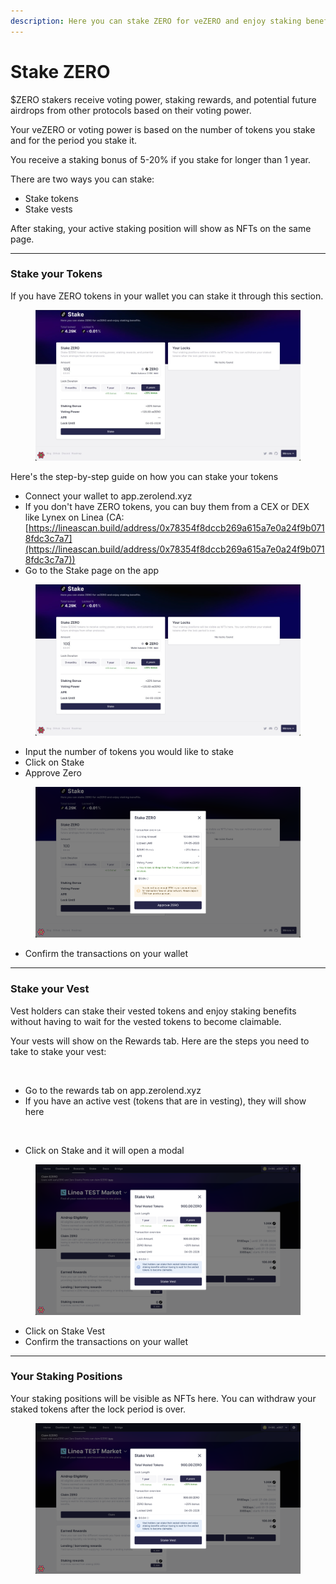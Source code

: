 ```yaml
---
description: Here you can stake ZERO for veZERO and enjoy staking benefits.
---
```


# Stake ZERO

$ZERO stakers receive voting power, staking rewards, and potential future airdrops from other protocols based on their voting power.&#x20;

Your veZERO or voting power is based on the number of tokens you stake and for the period you stake it.&#x20;

You receive a staking bonus of 5-20% if you stake for longer than 1 year. &#x20;

There are two ways you can stake:&#x20;

* Stake tokens&#x20;
* Stake vests&#x20;

After staking, your active staking position will show as NFTs on the same page.&#x20;

***

### Stake your Tokens&#x20;

If you have ZERO tokens in your wallet you can stake it through this section.&#x20;

<figure><img src="../../.gitbook/assets/telegram-cloud-photo-size-5-6179343348142291337-y (2).jpg" alt=""><figcaption></figcaption></figure>

Here's the step-by-step guide on how you can stake your tokens&#x20;

* Connect your wallet to app.zerolend.xyz&#x20;
* If you don't have ZERO tokens, you can buy them from a CEX or DEX like Lynex on Linea (CA: [https://lineascan.build/address/0x78354f8dccb269a615a7e0a24f9b0718fdc3c7a7](https://lineascan.build/address/0x78354f8dccb269a615a7e0a24f9b0718fdc3c7a7))
* Go to the Stake page on the app&#x20;

<figure><img src="../../.gitbook/assets/telegram-cloud-photo-size-5-6179343348142291337-y (1).jpg" alt=""><figcaption></figcaption></figure>

* Input the number of tokens you would like to stake&#x20;
* Click on Stake&#x20;
* Approve Zero&#x20;

<figure><img src="../../.gitbook/assets/telegram-cloud-document-5-6179343347686051624.jpg" alt=""><figcaption></figcaption></figure>

* Confirm the transactions on your wallet&#x20;



***

### Stake your Vest&#x20;

Vest holders can stake their vested tokens and enjoy staking benefits without having to wait for the vested tokens to become claimable.&#x20;

Your vests will show on the Rewards tab. Here are the steps you need to take to stake your vest:&#x20;

<figure><img src="../../.gitbook/assets/Screenshot 2024-05-06 at 2.28.51 AM copy 3 (2).png" alt=""><figcaption></figcaption></figure>

* Go to the rewards tab on app.zerolend.xyz&#x20;
* If you have an active vest (tokens that are in vesting), they will show here&#x20;

<figure><img src="../../.gitbook/assets/Screenshot 2024-05-06 at 2.28.51 AM copy 3 (3).png" alt=""><figcaption></figcaption></figure>

* Click on Stake and it will open a modal&#x20;

<figure><img src="../../.gitbook/assets/telegram-cloud-document-5-6179343347686051620 (1).jpg" alt=""><figcaption></figcaption></figure>

* Click on Stake Vest&#x20;
* Confirm the transactions on your wallet&#x20;

***

### Your Staking Positions

Your staking positions will be visible as NFTs here. You can withdraw your staked tokens after the lock period is over.

<figure><img src="../../.gitbook/assets/telegram-cloud-document-5-6179343347686051620 (2).jpg" alt=""><figcaption></figcaption></figure>



